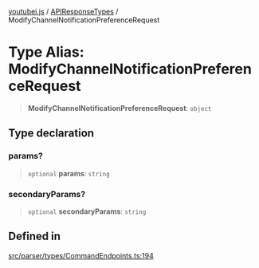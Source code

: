 [youtubei.js](../../../README.md) / [APIResponseTypes](../README.md) / ModifyChannelNotificationPreferenceRequest

# Type Alias: ModifyChannelNotificationPreferenceRequest

> **ModifyChannelNotificationPreferenceRequest**: `object`

## Type declaration

### params?

> `optional` **params**: `string`

### secondaryParams?

> `optional` **secondaryParams**: `string`

## Defined in

[src/parser/types/CommandEndpoints.ts:194](https://github.com/LuanRT/YouTube.js/blob/e1650e12979e68b9546bc63989f86b651960a10a/src/parser/types/CommandEndpoints.ts#L194)
